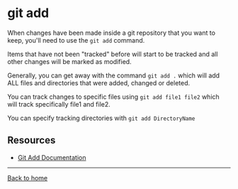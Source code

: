 # git add
When changes have been made inside a git repository that you want to keep, you'll need to use the `git add` command.

Items that have not been "tracked" before will start to be tracked and all other changes will be marked as modified.

Generally, you can get away with the command `git add .` which will add ALL files and directories that were added, changed or deleted.

You can track changes to specific files using `git add file1 file2` which will track specifically file1 and file2.

You can specify tracking directories with `git add DirectoryName`
## Resources

- [Git Add Documentation](https://git-scm.com/docs/git-add)
---
[Back to home](../README.md)
